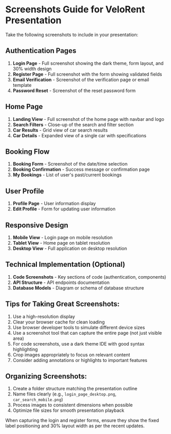 # Screenshots Guide for VeloRent Presentation

Take the following screenshots to include in your presentation:

## Authentication Pages
1. **Login Page** - Full screenshot showing the dark theme, form layout, and 30% width design
2. **Register Page** - Full screenshot with the form showing validated fields
3. **Email Verification** - Screenshot of the verification page or email template
4. **Password Reset** - Screenshot of the reset password form

## Home Page
1. **Landing View** - Full screenshot of the home page with navbar and logo
2. **Search Filters** - Close-up of the search and filter section
3. **Car Results** - Grid view of car search results
4. **Car Details** - Expanded view of a single car with specifications

## Booking Flow
1. **Booking Form** - Screenshot of the date/time selection
2. **Booking Confirmation** - Success message or confirmation page
3. **My Bookings** - List of user's past/current bookings

## User Profile
1. **Profile Page** - User information display
2. **Edit Profile** - Form for updating user information

## Responsive Design
1. **Mobile View** - Login page on mobile resolution
2. **Tablet View** - Home page on tablet resolution
3. **Desktop View** - Full application on desktop resolution

## Technical Implementation (Optional)
1. **Code Screenshots** - Key sections of code (authentication, components)
2. **API Structure** - API endpoints documentation
3. **Database Models** - Diagram or schema of database structure

## Tips for Taking Great Screenshots:
1. Use a high-resolution display
2. Clear your browser cache for clean loading
3. Use browser developer tools to simulate different device sizes
4. Use a screenshot tool that can capture the entire page (not just visible area)
5. For code screenshots, use a dark theme IDE with good syntax highlighting
6. Crop images appropriately to focus on relevant content
7. Consider adding annotations or highlights to important features

## Organizing Screenshots:
1. Create a folder structure matching the presentation outline
2. Name files clearly (e.g., `login_page_desktop.png`, `car_search_mobile.png`)
3. Process images to consistent dimensions when possible
4. Optimize file sizes for smooth presentation playback

When capturing the login and register forms, ensure they show the fixed label positioning and 30% layout width as per the recent updates. 